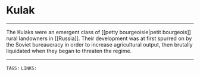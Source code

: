 # Kulak
---

The Kulaks were an emergent class of [[petty bourgeoisie|petit bourgeois]] rural landowners in [[Russia]]. Their development was at first spurred on by the Soviet bureaucracy in order to increase agricultural output, then brutally liquidated when they began to threaten the regime. 

---
`TAGS:` 
`LINKS:` 
